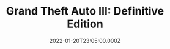 ---
title: "Grand Theft Auto III: Definitive Edition"
year: 2021
date: 2022-01-20T23:05:00.000Z
permalink: /almanac/games/2022-01-01-gta3-definitive-edition/index.html
platform: PS5
rating: 3
attachments: 
    - url: https://cdn.rknight.me/almanac/43B66DB6-9849-418D-B42A-1AFF643ECF48.jpeg
    - url: https://cdn.rknight.me/almanac/vice-city-1.jpg
customImage: custom/1004
giantbombid: 84081
giantbomburl: https://www.giantbomb.com/grand-theft-auto-the-trilogy-the-definitive-editio/3030-84081/
---